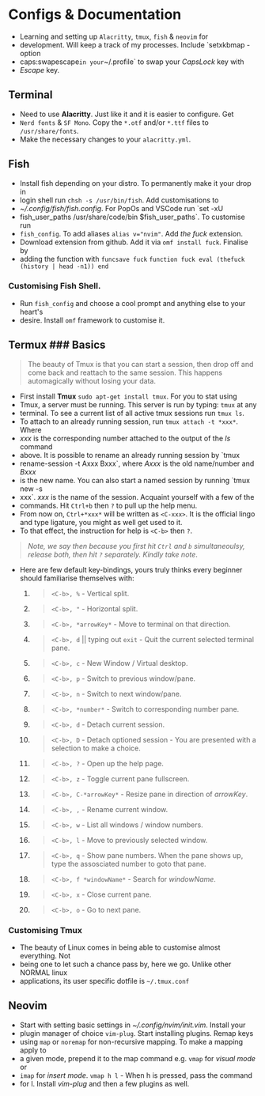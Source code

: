 # Configs & Documentation
- Learning and setting up `Alacritty`, `tmux`, `fish` & `neovim` for
- development.  Will keep a track of my processes.  Include `setxkbmap -option
- caps:swapescape` in your `~/.profile` to swap your *CapsLock* key with
- *Escape* key.

## Terminal
- Need to use **Alacritty**. Just like it and it is easier to configure.  Get
- `Nerd fonts` & `SF Mono`. Copy the `*.otf` and/or `*.ttf` files to 
`/usr/share/fonts`.
- Make the necessary changes to your `alacritty.yml`.

## Fish
- Install fish depending on your distro.  To permanently make it your drop in
- login shell run `chsh -s /usr/bin/fish`.  Add customisations to
- *~/.config/fish/fish.config*.  For PopOs and VSCode run `set -xU
- fish_user_paths /usr/share/code/bin $fish_user_paths`.  To customise run
- `fish_config`.  To add aliases `alias v="nvim"`.  Add *the fuck* extension.
- Download extension from github. Add it via `omf install fuck`. Finalise by
- adding the function with `funcsave fuck` 
    ``` function fuck eval (thefuck (history | head -n1)) end ```

### Customising Fish Shell.
- Run `fish_config` and choose a cool prompt and anything else to your heart's
- desire.  Install `omf` framework to customise it.

## Termux ### Basics
> The beauty of Tmux is that you can start a session, then drop off and come
> back and reattach to the same session. This happens automagically without
> losing your data.
- First install **Tmux** `sudo apt-get install tmux`.  For you to stat using
- Tmux, a server must be running. This server is run by typing: `tmux` at any
- terminal.  To see a current list of all active tmux sessions run `tmux ls`.
- To attach to an already running session, run `tmux attach -t *xxx*`. Where
- *xxx* is the corresponding number attached to the output of the *ls* command
- above.  It is possible to rename an already running session by `tmux
- rename-session -t Axxx Bxxx`, where *Axxx* is the old name/number and *Bxxx*
- is the new name.  You can also start a named session by running `tmux new -s
- xxx`. *xxx* is the name of the session.  Acquaint yourself with a few of the
- commands. Hit `Ctrl+b` then `?` to pull
up the help menu.
- From now on, `Ctrl+*xxx*` will be written as `<C-xxx>`. It is the official
lingo and type ligature, you might as well get used to it.
- To that effect, the instruction for help is `<C-b>` then `?`.
> *Note, we say then because you first hit `Ctrl` and `b` simultaneoulsy,
release both, then hit `?` separately. Kindly take note*.
- Here are few default key-bindings, yours truly thinks every beginner should
familiarise themselves with:
  1. > `<C-b>, %` - Vertical split.
  2. > `<C-b>, "` - Horizontal split.
  3. > `<C-b>, *arrowKey*` - Move to terminal on that direction.
  4. > `<C-b>, d` || typing out `exit` - Quit the current selected terminal
  pane.
  5. > `<C-b>, c` - New Window / Virtual desktop.
  6. > `<C-b>, p` - Switch to previous window/pane.
  7. > `<C-b>, n` - Switch to next window/pane.
  8. > `<C-b>, *number*` - Switch to corresponding number pane.
  9. > `<C-b>, d` - Detach current session.
  10. > `<C-b>, D` - Detach optioned session - You are presented with a
  selection to make a choice.
  11. > `<C-b>, ?` - Open up the help page.
  12. > `<C-b>, z` - Toggle current pane fullscreen.
  13. > `<C-b>, C-*arrowKey*` - Resize pane in direction of *arrowKey*.
  14. > `<C-b>, ,` - Rename current window.
  15. > `<C-b>, w` - List all windows / window numbers.
  16. > `<C-b>, l` - Move to previously selected window.
  17. > `<C-b>, q` - Show pane numbers. When the pane shows up, type the
  assosciated number to goto that pane.
  18. > `<C-b>, f *windowName*` - Search for *windowName*. 
  19. > `<C-b>, x` - Close current pane. 
  20. > `<C-b>, o` - Go to next pane. 

### Customising Tmux
- The beauty of Linux comes in being able to customise almost everything. Not
- being one to let such a chance pass by, here we go.  Unlike other NORMAL linux
- applications, its user specific dotfile is `~/.tmux.conf`

## Neovim
- Start with setting basic settings in *~/.config/nvim/init.vim*.  Install your
- plugin manager of choice `vim-plug`.  Start installing plugins.  Remap keys
- using `map` or `noremap` for non-recursive mapping. To make a mapping apply to
- a given mode, prepend it to the map command e.g. `vmap` for *visual mode* or
- `imap` for *insert mode*.  `vmap h l` - When h is pressed, pass the command
- for l.  Install *vim-plug* and then a few plugins as well.

